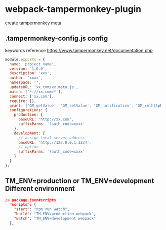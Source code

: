 # webpack-tampermonkey-plugin

create tampermonkey meta

## .tampermonkey-config.js config

keywords reference https://www.tampermonkey.net/documentation.php

```js
module.exports = {
  name: 'project name',
  version: '1.0.0',
  description: 'xxx',
  author: 'xxxx',
  namespace: '',
  updateURL: 'xx.com/xx.meta.js',
  match: ['*://xx.com/*'],
  connect: ['xx.com'],
  require: [],
  grant: ['GM_getValue', 'GM_setValue', 'GM_notification', 'GM_xmlhttpRequest'],
  configurations: {
    production: {
      baseURL: 'http://xx.com',
      suffixParms: '?auth_code=xxxx'
    },
    development: {
      // assign local server address
      baseURL: 'http://127.0.0.1:1234',
      // option
      suffixParms: '?auth_code=xxxx'
    }
  }
};
```

## TM_ENV=production or TM_ENV=development Different environment

```json
// package.json#scripts
  "scripts": {
    "start": "npm run watch",
    "build": "TM_ENV=production webpack",
    "watch": "TM_ENV=development webpack"
  },
```
